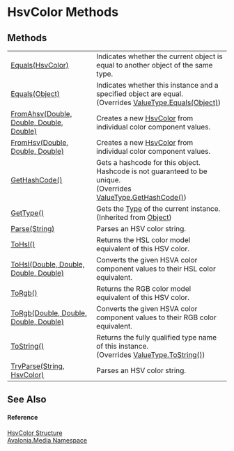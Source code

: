 # HsvColor Methods




## Methods
<table>
<tr>
<td><a href="M_Avalonia_Media_HsvColor_Equals">Equals(HsvColor)</a></td>
<td>Indicates whether the current object is equal to another object of the same type.</td>
</tr>
<tr>
<td><a href="M_Avalonia_Media_HsvColor_Equals_1">Equals(Object)</a></td>
<td>Indicates whether this instance and a specified object are equal.<br />(Overrides <a href="https://learn.microsoft.com/dotnet/api/system.valuetype.equals" target="_blank" rel="noopener noreferrer">ValueType.Equals(Object)</a>)</td>
</tr>
<tr>
<td><a href="M_Avalonia_Media_HsvColor_FromAhsv">FromAhsv(Double, Double, Double, Double)</a></td>
<td>Creates a new <a href="T_Avalonia_Media_HsvColor">HsvColor</a> from individual color component values.</td>
</tr>
<tr>
<td><a href="M_Avalonia_Media_HsvColor_FromHsv">FromHsv(Double, Double, Double)</a></td>
<td>Creates a new <a href="T_Avalonia_Media_HsvColor">HsvColor</a> from individual color component values.</td>
</tr>
<tr>
<td><a href="M_Avalonia_Media_HsvColor_GetHashCode">GetHashCode()</a></td>
<td>Gets a hashcode for this object. Hashcode is not guaranteed to be unique.<br />(Overrides <a href="https://learn.microsoft.com/dotnet/api/system.valuetype.gethashcode" target="_blank" rel="noopener noreferrer">ValueType.GetHashCode()</a>)</td>
</tr>
<tr>
<td><a href="https://learn.microsoft.com/dotnet/api/system.object.gettype" target="_blank" rel="noopener noreferrer">GetType()</a></td>
<td>Gets the <a href="https://learn.microsoft.com/dotnet/api/system.type" target="_blank" rel="noopener noreferrer">Type</a> of the current instance.<br />(Inherited from <a href="https://learn.microsoft.com/dotnet/api/system.object" target="_blank" rel="noopener noreferrer">Object</a>)</td>
</tr>
<tr>
<td><a href="M_Avalonia_Media_HsvColor_Parse">Parse(String)</a></td>
<td>Parses an HSV color string.</td>
</tr>
<tr>
<td><a href="M_Avalonia_Media_HsvColor_ToHsl">ToHsl()</a></td>
<td>Returns the HSL color model equivalent of this HSV color.</td>
</tr>
<tr>
<td><a href="M_Avalonia_Media_HsvColor_ToHsl_1">ToHsl(Double, Double, Double, Double)</a></td>
<td>Converts the given HSVA color component values to their HSL color equivalent.</td>
</tr>
<tr>
<td><a href="M_Avalonia_Media_HsvColor_ToRgb">ToRgb()</a></td>
<td>Returns the RGB color model equivalent of this HSV color.</td>
</tr>
<tr>
<td><a href="M_Avalonia_Media_HsvColor_ToRgb_1">ToRgb(Double, Double, Double, Double)</a></td>
<td>Converts the given HSVA color component values to their RGB color equivalent.</td>
</tr>
<tr>
<td><a href="M_Avalonia_Media_HsvColor_ToString">ToString()</a></td>
<td>Returns the fully qualified type name of this instance.<br />(Overrides <a href="https://learn.microsoft.com/dotnet/api/system.valuetype.tostring" target="_blank" rel="noopener noreferrer">ValueType.ToString()</a>)</td>
</tr>
<tr>
<td><a href="M_Avalonia_Media_HsvColor_TryParse">TryParse(String, HsvColor)</a></td>
<td>Parses an HSV color string.</td>
</tr>
</table>

## See Also


#### Reference
<a href="T_Avalonia_Media_HsvColor">HsvColor Structure</a>  
<a href="N_Avalonia_Media">Avalonia.Media Namespace</a>  

